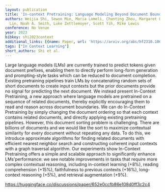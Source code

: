 ```yaml
---
layout: publication
title: 'In-context Pretraining: Language Modeling Beyond Document Boundaries'
authors: Weijia Shi, Sewon Min, Maria Lomeli, Chunting Zhou, Margaret Li, Victoria
  Lin, Noah A. Smith, Luke Zettlemoyer, Scott Yih, Mike Lewis
conference: No Venue
year: 2023
bibkey: shi2023context
additional_links: [{name: Paper, url: 'https://arxiv.org/abs/hf2310.10638'}]
tags: ["In Context Learning"]
short_authors: Shi et al.
---
```

Large language models (LMs) are currently trained to predict tokens given document prefixes, enabling them to directly perform long-form generation and prompting-style tasks which can be reduced to document completion. Existing pretraining pipelines train LMs by concatenating random sets of short documents to create input contexts but the prior documents provide no signal for predicting the next document. We instead present In-Context Pretraining, a new approach where language models are pretrained on a sequence of related documents, thereby explicitly encouraging them to read and reason across document boundaries. We can do In-Context Pretraining by simply changing the document ordering so that each context contains related documents, and directly applying existing pretraining pipelines. However, this document sorting problem is challenging. There are billions of documents and we would like the sort to maximize contextual similarity for every document without repeating any data. To do this, we introduce approximate algorithms for finding related documents with efficient nearest neighbor search and constructing coherent input contexts with a graph traversal algorithm. Our experiments show In-Context Pretraining offers a simple and scalable approach to significantly enhance LMs'performance: we see notable improvements in tasks that require more complex contextual reasoning, including in-context learning (+8%), reading comprehension (+15%), faithfulness to previous contexts (+16%), long-context reasoning (+5%), and retrieval augmentation (+9%).

https://huggingface.co/discussions/paper/652e0ccfb86e108d0ff3c2c4